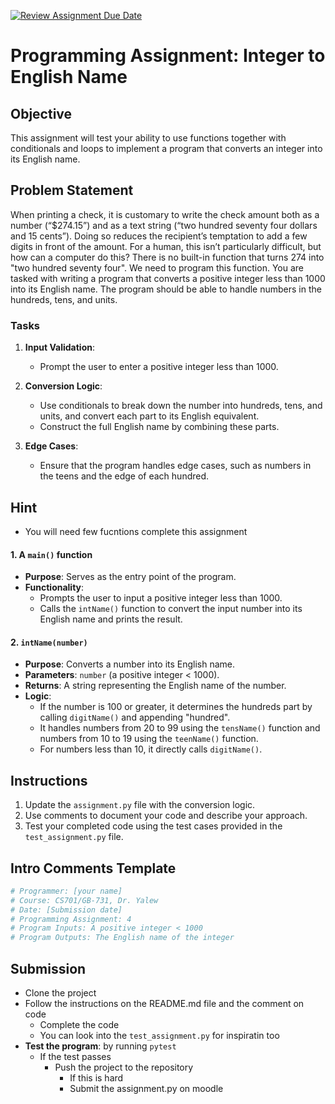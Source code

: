 [![Review Assignment Due Date](https://classroom.github.com/assets/deadline-readme-button-22041afd0340ce965d47ae6ef1cefeee28c7c493a6346c4f15d667ab976d596c.svg)](https://classroom.github.com/a/JI_9fwwW)
# Programming Assignment: Integer to English Name

## Objective

This assignment will test your ability to use functions together with conditionals and loops to implement a program that converts an integer into its English name.

## Problem Statement

When printing a check, it is customary to write the check amount both as a number (“$274.15”) and as a text string (“two hundred seventy four dollars and 15 cents”). Doing so reduces the recipient’s temptation to add a few digits in front of the amount. For a human, this isn’t particularly difficult, but how can a computer do this? There is no built-in function that turns 274 into "two hundred seventy four". We need to program this function. You are tasked with writing a program that converts a positive integer less than 1000 into its English name. The program should be able to handle numbers in the hundreds, tens, and units.

### Tasks

1. **Input Validation**:

   - Prompt the user to enter a positive integer less than 1000.

2. **Conversion Logic**:

   - Use conditionals to break down the number into hundreds, tens, and units, and convert each part to its English equivalent.
   - Construct the full English name by combining these parts.

3. **Edge Cases**:
   - Ensure that the program handles edge cases, such as numbers in the teens and the edge of each hundred.

## Hint

 - You will need few fucntions complete this assignment

#### 1. A `main()` function
- **Purpose**: Serves as the entry point of the program.
- **Functionality**:
  - Prompts the user to input a positive integer less than 1000.
  - Calls the `intName()` function to convert the input number into its English name and prints the result.

#### 2. `intName(number)`
- **Purpose**: Converts a number into its English name.
- **Parameters**: `number` (a positive integer < 1000).
- **Returns**: A string representing the English name of the number.
- **Logic**:
  - If the number is 100 or greater, it determines the hundreds part by calling `digitName()` and appending "hundred".
  - It handles numbers from 20 to 99 using the `tensName()` function and numbers from 10 to 19 using the `teenName()` function.
  - For numbers less than 10, it directly calls `digitName()`.


## Instructions

1. Update the `assignment.py` file with the conversion logic.
2. Use comments to document your code and describe your approach.
3. Test your completed code using the test cases provided in the `test_assignment.py` file.

## Intro Comments Template

```python
# Programmer: [your name]
# Course: CS701/GB-731, Dr. Yalew
# Date: [Submission date]
# Programming Assignment: 4
# Program Inputs: A positive integer < 1000
# Program Outputs: The English name of the integer
```

## Submission

- Clone the project
- Follow the instructions on the README.md file and the comment on code
  - Complete the code
  - You can look into the `test_assignment.py` for inspiratin too
- **Test the program**: by running `pytest`
  - If the test passes
    - Push the project to the repository
      - If this is hard
      - Submit the assignment.py on moodle
